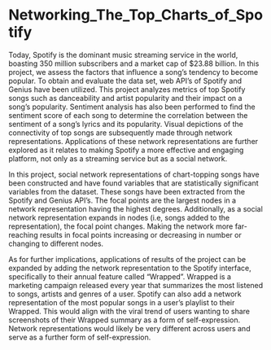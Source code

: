 # Networking_The_Top_Charts_of_Spotify

Today, Spotify is the dominant music streaming service in the world, boasting 350 million subscribers and a market cap of $23.88 billion. In this project, we assess the factors that influence a song’s tendency to become popular. To obtain and evaluate the data set, web API’s of Spotify and Genius have been utilized. This project analyzes metrics of top Spotify songs such as danceability and artist popularity and their impact on a song’s popularity. Sentiment analysis has also been performed to find the sentiment score of each song to determine the correlation between the sentiment of a song’s lyrics and its popularity. Visual depictions of the connectivity of top songs are subsequently made through network representations. Applications of these network representations are further explored as it relates to making Spotify a more effective and engaging platform, not only as a streaming service but as a social network.

In this project, social network representations of chart-topping songs have been constructed and have found variables that are statistically significant variables from the dataset. These songs have been extracted from the Spotify and Genius API’s. The focal points are the largest nodes in a network representation having the highest degrees. Additionally, as a social network representation expands in nodes (i.e, songs added to the representation), the focal point changes. Making the network more far-reaching results in focal points increasing or decreasing in number or changing to different nodes.

As for further implications, applications of results of the project can be expanded by adding the network representation to the Spotify interface, specifically to their annual feature called “Wrapped”. Wrapped is a marketing campaign released every year that summarizes the most listened to songs, artists and genres of a user. Spotify can also add a network representation of the most popular songs in a user’s playlist to their Wrapped. This would align with the viral trend of users wanting to share screenshots of their Wrapped summary as a form of self-expression. Network representations would likely be very different across users and serve as a further form of self-expression.
